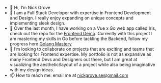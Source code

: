 - 👋 Hi, I’m Nick Grove
- 👀 I am a Full Stack Developer with expertise in Frontend Development and Design. I really enjoy expanding on unique concepts and implementing sleek design.
- 🌱 Over the last month, I have working on a Vue x Go web app called Iris, check out the repo for the [Frontend Demo](https://github.com/NickGroveSE/IrisDemo). Currently with this project I am mastering my skills in Go before tackling the Backend, follow my progress here [Golang Mastery](https://github.com/NickGroveSE/GolangMastery)
- 💞️ I’m looking to collaborate on projects that are exciting and teams that are looking for Frontend expertise. My portfolio is not as expansive as many Frontend Devs and Designers out there, but I am great at visualizing the aesthetic/layout of a project while also being imaginative with my design ideas.
- 📫 How to reach me: email me at nickgrove.se@gmail.com


<a>
<!---
NickGroveSE/NickGroveSE is a ✨ special ✨ repository because its `README.md` (this file) appears on your GitHub profile.
You can click the Preview link to take a look at your changes.
--->
